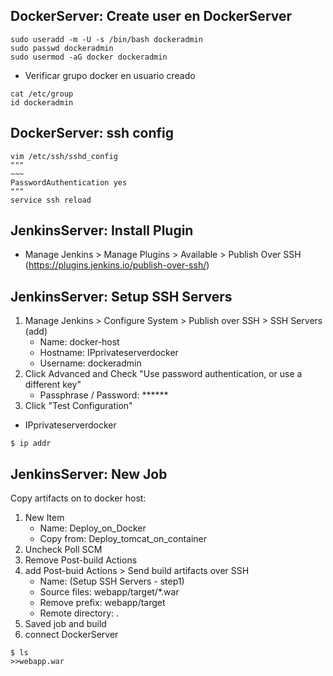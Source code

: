 ## DockerServer: Create user en DockerServer
```
sudo useradd -m -U -s /bin/bash dockeradmin
sudo passwd dockeradmin
sudo usermod -aG docker dockeradmin
```
* Verificar grupo docker en usuario creado
```
cat /etc/group
id dockeradmin
```

## DockerServer: ssh config
```
vim /etc/ssh/sshd_config
"""
~~~
PasswordAuthentication yes
"""
service ssh reload
```

## JenkinsServer: Install Plugin
- Manage Jenkins > Manage Plugins > Available > Publish Over SSH (https://plugins.jenkins.io/publish-over-ssh/)

## JenkinsServer: Setup SSH Servers
1) Manage Jenkins > Configure System > Publish over SSH > SSH Servers (add)
	- Name: docker-host
	- Hostname: IPprivateserverdocker
	- Username: dockeradmin
2) Click Advanced and Check "Use password authentication, or use a different key"
	- Passphrase / Password: ******
3) Click "Test Configuration"

* IPprivateserverdocker
```
$ ip addr 
```

## JenkinsServer: New Job
Copy artifacts on to docker host:
1) New Item
	- Name: Deploy_on_Docker
	- Copy from: Deploy_tomcat_on_container
2) Uncheck Poll SCM
3) Remove Post-build Actions
4) add Post-buid Actions > Send build artifacts over SSH
	- Name: (Setup SSH Servers - step1)
	- Source files: webapp/target/*.war
	- Remove prefix: webapp/target
	- Remote directory: .
5) Saved job and build
6) connect DockerServer
```
$ ls
>>webapp.war
```